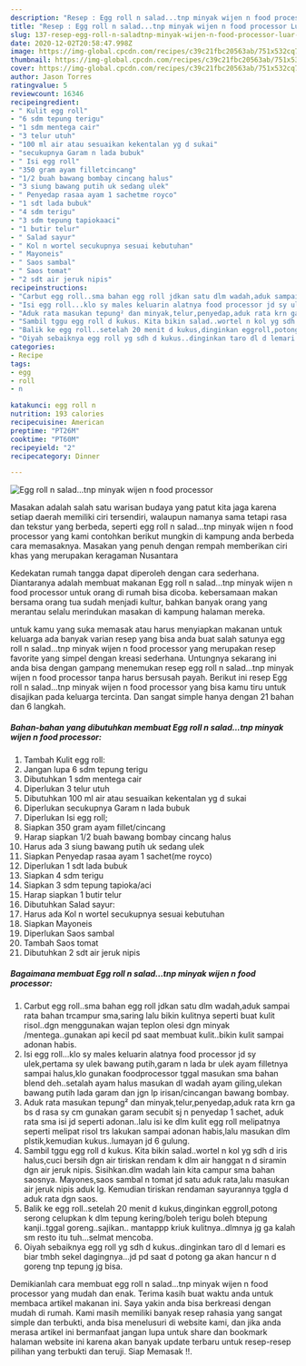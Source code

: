 ```yaml
---
description: "Resep : Egg roll n salad...tnp minyak wijen n food processor Luar biasa"
title: "Resep : Egg roll n salad...tnp minyak wijen n food processor Luar biasa"
slug: 137-resep-egg-roll-n-saladtnp-minyak-wijen-n-food-processor-luar-biasa
date: 2020-12-02T20:58:47.998Z
image: https://img-global.cpcdn.com/recipes/c39c21fbc20563ab/751x532cq70/egg-roll-n-saladtnp-minyak-wijen-n-food-processor-foto-resep-utama.jpg
thumbnail: https://img-global.cpcdn.com/recipes/c39c21fbc20563ab/751x532cq70/egg-roll-n-saladtnp-minyak-wijen-n-food-processor-foto-resep-utama.jpg
cover: https://img-global.cpcdn.com/recipes/c39c21fbc20563ab/751x532cq70/egg-roll-n-saladtnp-minyak-wijen-n-food-processor-foto-resep-utama.jpg
author: Jason Torres
ratingvalue: 5
reviewcount: 16346
recipeingredient:
- " Kulit egg roll"
- "6 sdm tepung terigu"
- "1 sdm mentega cair"
- "3 telur utuh"
- "100 ml air atau sesuaikan kekentalan yg d sukai"
- "secukupnya Garam n lada bubuk"
- " Isi egg roll"
- "350 gram ayam filletcincang"
- "1/2 buah bawang bombay cincang halus"
- "3 siung bawang putih uk sedang ulek"
- " Penyedap rasaa ayam 1 sachetme royco"
- "1 sdt lada bubuk"
- "4 sdm terigu"
- "3 sdm tepung tapiokaaci"
- "1 butir telur"
- " Salad sayur"
- " Kol n wortel secukupnya sesuai kebutuhan"
- " Mayoneis"
- " Saos sambal"
- " Saos tomat"
- "2 sdt air jeruk nipis"
recipeinstructions:
- "Carbut egg roll..sma bahan egg roll jdkan satu dlm wadah,aduk sampai rata bahan trcampur sma,saring lalu bikin kulitnya seperti buat kulit risol..dgn menggunakan wajan teplon olesi dgn minyak /mentega..gunakan api kecil pd saat membuat kulit..bikin kulit sampai adonan habis."
- "Isi egg roll...klo sy males keluarin alatnya food processor jd sy ulek,pertama sy ulek bawang putih,garam n lada br ulek ayam filletnya sampai halus,klo gunakan foodprocessor tggal masukan sma bahan blend deh..setalah ayam halus masukan dl wadah ayam giling,ulekan bawang putih lada garam dan jgn lp irisan/cincangan bawang bombay."
- "Aduk rata masukan tepung² dan minyak,telur,penyedap,aduk rata krn ga bs d rasa sy cm gunakan garam secubit sj n penyedap 1 sachet, aduk rata sma isi jd seperti adonan..lalu isi ke dlm kulit egg roll melipatnya seperti melipat risol trs lakukan sampai adonan habis,lalu masukan dlm plstik,kemudian kukus..lumayan jd 6 gulung."
- "Sambil tggu egg roll d kukus. Kita bikin salad..wortel n kol yg sdh d iris halus,cuci bersih dgn air tiriskan rendam k dlm air hanggat n d siramin dgn air jeruk nipis. Sisihkan.dlm wadah lain kita campur sma bahan saosnya. Mayones,saos sambal n tomat jd satu aduk rata,lalu masukan air jeruk nipis aduk lg. Kemudian tiriskan rendaman sayurannya tggla d aduk rata dgn saos."
- "Balik ke egg roll..setelah 20 menit d kukus,dinginkan eggroll,potong serong celupkan k dlm tepung kering/boleh terigu boleh btepung kanji..tggal goreng..sajikan.. mantappp kriuk kulitnya..dlmnya jg ga kalah sm resto itu tuh...selmat mencoba."
- "Oiyah sebaiknya egg roll yg sdh d kukus..dinginkan taro dl d lemari es biar tmbh sekel dagingnya...jd pd saat d potong ga akan hancur n d goreng tnp tepung jg bisa."
categories:
- Recipe
tags:
- egg
- roll
- n

katakunci: egg roll n 
nutrition: 193 calories
recipecuisine: American
preptime: "PT26M"
cooktime: "PT60M"
recipeyield: "2"
recipecategory: Dinner

---
```



![Egg roll n salad...tnp minyak wijen n food processor](https://img-global.cpcdn.com/recipes/c39c21fbc20563ab/751x532cq70/egg-roll-n-saladtnp-minyak-wijen-n-food-processor-foto-resep-utama.jpg)

Masakan adalah salah satu warisan budaya yang patut kita jaga karena setiap daerah memiliki ciri tersendiri, walaupun namanya sama tetapi rasa dan tekstur yang berbeda, seperti egg roll n salad...tnp minyak wijen n food processor yang kami contohkan berikut mungkin di kampung anda berbeda cara memasaknya. Masakan yang penuh dengan rempah memberikan ciri khas yang merupakan keragaman Nusantara

Kedekatan rumah tangga dapat diperoleh dengan cara sederhana. Diantaranya adalah membuat makanan Egg roll n salad...tnp minyak wijen n food processor untuk orang di rumah bisa dicoba. kebersamaan makan bersama orang tua sudah menjadi kultur, bahkan banyak orang yang merantau selalu merindukan masakan di kampung halaman mereka.



untuk kamu yang suka memasak atau harus menyiapkan makanan untuk keluarga ada banyak varian resep yang bisa anda buat salah satunya egg roll n salad...tnp minyak wijen n food processor yang merupakan resep favorite yang simpel dengan kreasi sederhana. Untungnya sekarang ini anda bisa dengan gampang menemukan resep egg roll n salad...tnp minyak wijen n food processor tanpa harus bersusah payah.
Berikut ini resep Egg roll n salad...tnp minyak wijen n food processor yang bisa kamu tiru untuk disajikan pada keluarga tercinta. Dan sangat simple hanya dengan 21 bahan dan 6 langkah.


<!--inarticleads1-->

##### Bahan-bahan yang dibutuhkan membuat Egg roll n salad...tnp minyak wijen n food processor:

1. Tambah  Kulit egg roll:
1. Jangan lupa 6 sdm tepung terigu
1. Dibutuhkan 1 sdm mentega cair
1. Diperlukan 3 telur utuh
1. Dibutuhkan 100 ml air atau sesuaikan kekentalan yg d sukai
1. Diperlukan secukupnya Garam n lada bubuk
1. Diperlukan  Isi egg roll;
1. Siapkan 350 gram ayam fillet/cincang
1. Harap siapkan 1/2 buah bawang bombay cincang halus
1. Harus ada 3 siung bawang putih uk sedang ulek
1. Siapkan  Penyedap rasaa ayam 1 sachet(me royco)
1. Diperlukan 1 sdt lada bubuk
1. Siapkan 4 sdm terigu
1. Siapkan 3 sdm tepung tapioka/aci
1. Harap siapkan 1 butir telur
1. Dibutuhkan  Salad sayur:
1. Harus ada  Kol n wortel secukupnya sesuai kebutuhan
1. Siapkan  Mayoneis
1. Diperlukan  Saos sambal
1. Tambah  Saos tomat
1. Dibutuhkan 2 sdt air jeruk nipis




<!--inarticleads2-->

##### Bagaimana membuat  Egg roll n salad...tnp minyak wijen n food processor:

1. Carbut egg roll..sma bahan egg roll jdkan satu dlm wadah,aduk sampai rata bahan trcampur sma,saring lalu bikin kulitnya seperti buat kulit risol..dgn menggunakan wajan teplon olesi dgn minyak /mentega..gunakan api kecil pd saat membuat kulit..bikin kulit sampai adonan habis.
1. Isi egg roll...klo sy males keluarin alatnya food processor jd sy ulek,pertama sy ulek bawang putih,garam n lada br ulek ayam filletnya sampai halus,klo gunakan foodprocessor tggal masukan sma bahan blend deh..setalah ayam halus masukan dl wadah ayam giling,ulekan bawang putih lada garam dan jgn lp irisan/cincangan bawang bombay.
1. Aduk rata masukan tepung² dan minyak,telur,penyedap,aduk rata krn ga bs d rasa sy cm gunakan garam secubit sj n penyedap 1 sachet, aduk rata sma isi jd seperti adonan..lalu isi ke dlm kulit egg roll melipatnya seperti melipat risol trs lakukan sampai adonan habis,lalu masukan dlm plstik,kemudian kukus..lumayan jd 6 gulung.
1. Sambil tggu egg roll d kukus. Kita bikin salad..wortel n kol yg sdh d iris halus,cuci bersih dgn air tiriskan rendam k dlm air hanggat n d siramin dgn air jeruk nipis. Sisihkan.dlm wadah lain kita campur sma bahan saosnya. Mayones,saos sambal n tomat jd satu aduk rata,lalu masukan air jeruk nipis aduk lg. Kemudian tiriskan rendaman sayurannya tggla d aduk rata dgn saos.
1. Balik ke egg roll..setelah 20 menit d kukus,dinginkan eggroll,potong serong celupkan k dlm tepung kering/boleh terigu boleh btepung kanji..tggal goreng..sajikan.. mantappp kriuk kulitnya..dlmnya jg ga kalah sm resto itu tuh...selmat mencoba.
1. Oiyah sebaiknya egg roll yg sdh d kukus..dinginkan taro dl d lemari es biar tmbh sekel dagingnya...jd pd saat d potong ga akan hancur n d goreng tnp tepung jg bisa.




Demikianlah cara membuat egg roll n salad...tnp minyak wijen n food processor yang mudah dan enak. Terima kasih buat waktu anda untuk membaca artikel makanan ini. Saya yakin anda bisa berkreasi dengan mudah di rumah. Kami masih memiliki banyak resep rahasia yang sangat simple dan terbukti, anda bisa menelusuri di website kami, dan jika anda merasa artikel ini bermanfaat jangan lupa untuk share dan bookmark halaman website ini karena akan banyak update terbaru untuk resep-resep pilihan yang terbukti dan teruji. Siap Memasak !!. 
